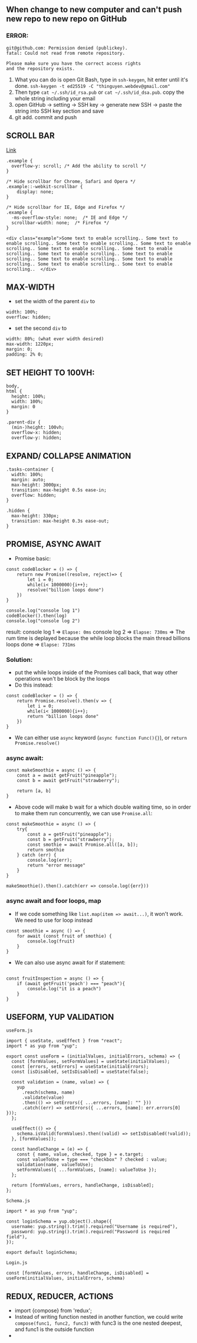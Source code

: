 ## When change to new computer and can't push new repo to new repo on GitHub
### ERROR: 
```
git@github.com: Permission denied (publickey).
fatal: Could not read from remote repository.

Please make sure you have the correct access rights
and the repository exists.
```

1. What you can do is open Git Bash, type in `ssh-keygen`, hit enter until it's done. 
  ``ssh-keygen -t ed25519 -C "thinguyen.webdev@gmail.com"``
2. Then type `cat ~/.ssh/id_rsa.pub` or `cat ~/.ssh/id_dsa.pub`. copy the whole string including your email
3. open GitHub -> setting -> SSH key -> generate new SSH -> paste the string into SSH key section and save
4. git add. commit and push

## SCROLL BAR

[Link](https://www.w3schools.com/howto/howto_css_hide_scrollbars.asp)
```
.example {
  overflow-y: scroll; /* Add the ability to scroll */
}

/* Hide scrollbar for Chrome, Safari and Opera */
.example::-webkit-scrollbar {
    display: none;
}

/* Hide scrollbar for IE, Edge and Firefox */
.example {
  -ms-overflow-style: none;  /* IE and Edge */
  scrollbar-width: none;  /* Firefox */
}

<div class="example">Some text to enable scrolling.. Some text to enable scrolling.. Some text to enable scrolling.. Some text to enable scrolling.. Some text to enable scrolling.. Some text to enable scrolling.. Some text to enable scrolling.. Some text to enable scrolling.. Some text to enable scrolling.. Some text to enable scrolling.. Some text to enable scrolling.. Some text to enable scrolling..  </div>

```

## MAX-WIDTH
- set the width of the parent `div` to
```
width: 100%;
overflow: hidden;
```
- set the second `div` to 
```
width: 80%; (what ever width desired)
max-width: 1220px;
margin: 0;
padding: 2% 0;
```

## SET HEIGHT TO 100VH:
```
body,
html {
  height: 100%;
  width: 100%;
  margin: 0
}

.parent-div {
  (min-)height: 100vh;
  overflow-x: hidden;
  overflow-y: hidden;
```

## EXPAND/ COLLAPSE ANIMATION
```
.tasks-container {
  width: 100%;
  margin: auto;
  max-height: 3000px;
  transition: max-height 0.5s ease-in;
  overflow: hidden;
}

.hidden {
  max-height: 330px;
  transition: max-height 0.3s ease-out;
}
```

## PROMISE, ASYNC AWAIT
- Promise basic:
```
const codeBlocker = () => {
    return new Promise((resolve, reject)=> {
        let i = 0;
        while(i< 1000000){i++};
        resolve("billion loops done")
    })
}

console.log("console log 1")
codeBlocker().then(log)
console.log("console log 2")
```
result:
console log 1 => `Elapse: 0ms`
console log 2  => `Elapse: 730ms` => The rum time is deplayed because the while loop blocks the main thread
billions loops done  => `Elapse: 731ms`

### Solution:
- put the while loops inside of the Promises call back, that way other operations won't be block by the loops
- Do this instead:
```
const codeBlocker = () => {
    return Promise.resolve().then(v => {
        let i = 0;
        while(i< 1000000){i++};
        return "billion loops done"
    })
}
```

- We can either use `async` keyword (`async function Func(){}`), or `return Promise.resolve()`

### async await:
```
const makeSmoothie = async () => {
    const a = await getFruit("pineapple");
    const b = await getFruit("strawberry");

    return [a, b]
}
```
- Above code will make b wait for a which double waiting time, so in order to make them run concurrently, we can use `Promise.all`:
```
const makeSmoothie = async () => {
    try{
        const a = getFruit("pineapple");
        const b = getFruit("strawberry");
        const smothie = await Promise.all([a, b]);
        return smothie
    } catch (err) {
        console.log(err);
        return "error message"
    }
}

makeSmoothie().then().catch(err => console.log({err}))
```

### async await and foor loops, map
- If we code something like `list.map(item => await...)`, it won't work. We need to use for loop instead
```
const smoothie = async () => {
    for await (const fruit of smothie) {
        console.log(fruit)
    }
}
```
- We can also use async await for if statement:
```

const fruitInspection = async () => {
    if (await getFruit('peach') === "peach"){
        console.log("it is a peach")
    }
}
```



## USEFORM, YUP VALIDATION
`useForm.js`
```
import { useState, useEffect } from "react";
import * as yup from "yup";

export const useForm = (initialValues, initialErrors, schema) => {
  const [formValues, setFormValues] = useState(initialValues);
  const [errors, setErrors] = useState(initialErrors);
  const [isDisabled, setIsDisabled] = useState(false);

  const validation = (name, value) => {
    yup
      .reach(schema, name)
      .validate(value)
      .then(() => setErrors({ ...errors, [name]: "" }))
      .catch((err) => setErrors({ ...errors, [name]: err.errors[0] }));
  };

  useEffect(() => {
    schema.isValid(formValues).then((valid) => setIsDisabled(!valid));
  }, [formValues]);

  const handleChange = (e) => {
    const { name, value, checked, type } = e.target;
    const valueToUse = type === "checkbox" ? checked : value;
    validation(name, valueToUse);
    setFormValues({ ...formValues, [name]: valueToUse });
  };

  return [formValues, errors, handleChange, isDisabled];
};
```

`Schema.js`
```
import * as yup from "yup";

const loginSchema = yup.object().shape({
  username: yup.string().trim().required("Username is required"),
  password: yup.string().trim().required("Password is required field"),
});

export default loginSchema;
```

`Login.js`
```
const [formValues, errors, handleChange, isDisabled] = useForm(initialValues, initialErrors, schema)
```

## REDUX, REDUCER, ACTIONS
- import {compose} from 'redux';
- Instead of writing function nested in another function, we could write `compose(func1, func2, func3)` with func3 is the one nested deepest, and func1 is the outside function
- 

